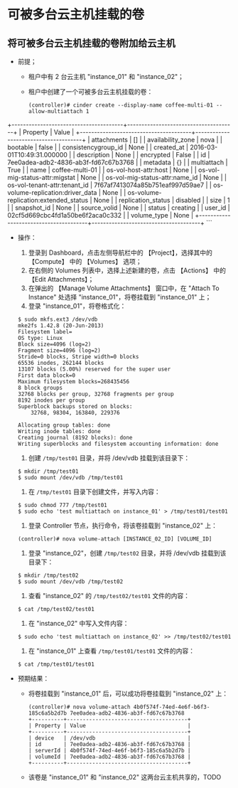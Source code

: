 # 可被多台云主机挂载的卷

## 将可被多台云主机挂载的卷附加给云主机

* 前提；

  * 租户中有 2 台云主机 "instance_01" 和 "instance_02"；
  * 租户中创建了一个可被多台云主机挂载的卷：

    ```
    (controller)# cinder create --display-name coffee-multi-01 --allow-multiattach 1                                                                                               
+---------------------------------------+--------------------------------------+
|                Property               |                Value                 |
+---------------------------------------+--------------------------------------+
|              attachments              |                  []                  |
|           availability_zone           |                 nova                 |
|                bootable               |                false                 |
|          consistencygroup_id          |                 None                 |
|               created_at              |      2016-03-01T10:49:31.000000      |
|              description              |                 None                 |
|               encrypted               |                False                 |
|                   id                  | 7ee0adea-adb2-4836-ab3f-fd67c67b3768 |
|                metadata               |                  {}                  |
|              multiattach              |                 True                 |
|                  name                 |           coffee-multi-01            |
|         os-vol-host-attr:host         |                 None                 |
|     os-vol-mig-status-attr:migstat    |                 None                 |
|     os-vol-mig-status-attr:name_id    |                 None                 |
|      os-vol-tenant-attr:tenant_id     |   7f67af7413074a85b751eaf997d59ae7   |
|   os-volume-replication:driver_data   |                 None                 |
| os-volume-replication:extended_status |                 None                 |
|           replication_status          |               disabled               |
|                  size                 |                  1                   |
|              snapshot_id              |                 None                 |
|              source_volid             |                 None                 |
|                 status                |               creating               |
|                user_id                |   02cf5d669cbc4fd1a50be6f2aca0c332   |
|              volume_type              |                 None                 |
+---------------------------------------+--------------------------------------+
    ```

* 操作：

  1. 登录到 Dashboard，点击左侧导航栏中的 【Project】，选择其中的 【Compute】 中的 【Volumes】 选项；
  1. 在右侧的 Volumes 列表中，选择上述新建的卷，点击 【Actions】 中的 【Edit Attachments】；
  1. 在弹出的 【Manage Volume Attachments】 窗口中，在 "Attach To Instance" 处选择 "instance_01"，将卷挂载到 "instance_01" 上；
  1. 登录 "instance_01"，将卷格式化：

    ```
    $ sudo mkfs.ext3 /dev/vdb
    mke2fs 1.42.8 (20-Jun-2013)
    Filesystem label=
    OS type: Linux
    Block size=4096 (log=2)
    Fragment size=4096 (log=2)
    Stride=0 blocks, Stripe width=0 blocks
    65536 inodes, 262144 blocks
    13107 blocks (5.00%) reserved for the super user
    First data block=0
    Maximum filesystem blocks=268435456
    8 block groups
    32768 blocks per group, 32768 fragments per group
    8192 inodes per group
    Superblock backups stored on blocks: 
    	32768, 98304, 163840, 229376

    Allocating group tables: done                            
    Writing inode tables: done                            
    Creating journal (8192 blocks): done
    Writing superblocks and filesystem accounting information: done
    ```
  1. 创建 `/tmp/test01` 目录，并将 /dev/vdb 挂载到该目录下：

    ```
    $ mkdir /tmp/test01
    $ sudo mount /dev/vdb /tmp/test01
    ```
  1. 在 `/tmp/test01` 目录下创建文件，并写入内容：

    ```
    $ sudo chmod 777 /tmp/test01
    $ sudo echo 'test multiattach on instance_01' > /tmp/test01/test01
    ```
  1. 登录 Controller 节点，执行命令，将该卷挂载到 "instance_02" 上：

    ```
    (controller)# nova volume-attach [INSTANCE_02_ID] [VOLUME_ID]
    ```
  1. 登录 "instance_02"，创建 `/tmp/test02` 目录，并将 /dev/vdb 挂载到该目录下：

    ```
    $ mkdir /tmp/test02
    $ sudo mount /dev/vdb /tmp/test02
    ```
  1. 查看 "instance_02" 的 `/tmp/test02/test01` 文件的内容：

    ```
    $ cat /tmp/test02/test01
    ```
  1. 在 "instance_02" 中写入文件内容：

    ```
    $ sudo echo 'test multiattach on instance_02' >> /tmp/test02/test01
    ```
  1. 在 "instance_01" 上查看 `/tmp/test01/test01` 文件的内容：

    ```
    $ cat /tmp/test01/test01
    ```

* 预期结果：

  * 将卷挂载到 "instance_01" 后，可以成功将卷挂载到 "instance_02" 上：

    ```
    (controller)# nova volume-attach 4b0f574f-74ed-4e6f-b6f3-185c6a5b2d7b 7ee0adea-adb2-4836-ab3f-fd67c67b3768
    +----------+--------------------------------------+
    | Property | Value                                |
    +----------+--------------------------------------+
    | device   | /dev/vdb                             |
    | id       | 7ee0adea-adb2-4836-ab3f-fd67c67b3768 |
    | serverId | 4b0f574f-74ed-4e6f-b6f3-185c6a5b2d7b |
    | volumeId | 7ee0adea-adb2-4836-ab3f-fd67c67b3768 |
    +----------+--------------------------------------+
    ```
  * 该卷是 "instance_01" 和 "instance_02" 这两台云主机共享的，TODO
